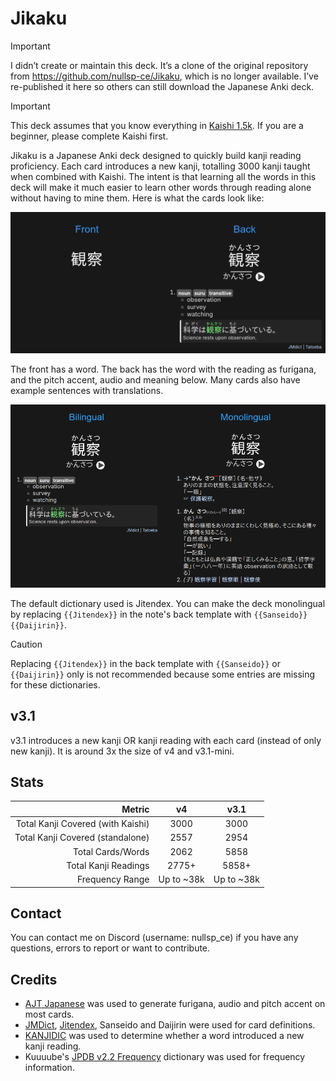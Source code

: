 # Jikaku

> [!IMPORTANT]
> I didn’t create or maintain this deck. It’s a clone of the original repository from https://github.com/nullsp-ce/Jikaku, which is no longer available. I’ve re-published it here so others can still download the Japanese Anki deck.

> [!IMPORTANT]
> This deck assumes that you know everything in [Kaishi 1.5k](https://github.com/donkuri/Kaishi/tree/main). If you are a beginner, please complete Kaishi first.

Jikaku is a Japanese Anki deck designed to quickly build kanji reading proficiency. Each card introduces a new kanji, totalling 3000 kanji taught when combined with Kaishi. The intent is that learning all the words in this deck will make it much easier to learn other words through reading alone without having to mine them. Here is what the cards look like:

![Image showing the front and back of a card](https://github.com/nullsp-ce/Jikaku/blob/master/JikakuCard.png?raw=true)

The front has a word. The back has the word with the reading as furigana, and the pitch accent, audio and meaning below. Many cards also have example sentences with translations.

![Image showing v4's card definitions](https://github.com/nullsp-ce/Jikaku/blob/master/v4card.png?raw=true)

The default dictionary used is Jitendex. You can make the deck monolingual by replacing `{{Jitendex}}` in the note's back template with `{{Sanseido}}{{Daijirin}}`.

> [!CAUTION]
> Replacing `{{Jitendex}}` in the back template with `{{Sanseido}}` or `{{Daijirin}}` only is not recommended because some entries are missing for these dictionaries.

## v3.1
v3.1 introduces a new kanji OR kanji reading with each card (instead of only new kanji). It is around 3x the size of v4 and v3.1-mini.

## Stats
| Metric                             |     v4     |    v3.1    |
|-----------------------------------:|:----------:|:----------:|
| Total Kanji Covered (with Kaishi)  |    3000    |    3000    |
| Total Kanji Covered (standalone)   |    2557    |    2954    |
| Total Cards/Words                  |    2062    |    5858    |
| Total Kanji Readings               |    2775+   |    5858+   |
| Frequency Range                    | Up to ~38k | Up to ~38k |

## Contact
You can contact me on Discord (username: nullsp_ce) if you have any questions, errors to report or want to contribute.

## Credits
- [AJT Japanese](https://github.com/Ajatt-Tools/Japanese) was used to generate furigana, audio and pitch accent on most cards.
- [JMDict](http://jmdict.org/), [Jitendex](https://jitendex.org/), Sanseido and Daijirin were used for card definitions.
- [KANJIDIC](https://github.com/MarvNC/yomitan-dictionaries?tab=readme-ov-file#kanjidic) was used to determine whether a word introduced a new kanji reading.
- Kuuuube's [JPDB v2.2 Frequency](https://github.com/Kuuuube/yomitan-dictionaries?tab=readme-ov-file#jpdb-v22-frequency-1) dictionary was used for frequency information.
